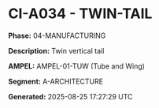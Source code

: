 # CI-A034 - TWIN-TAIL

**Phase:** 04-MANUFACTURING

**Description:** Twin vertical tail

**AMPEL:** AMPEL-01-TUW (Tube and Wing)

**Segment:** A-ARCHITECTURE

**Generated:** 2025-08-25 17:27:29 UTC
